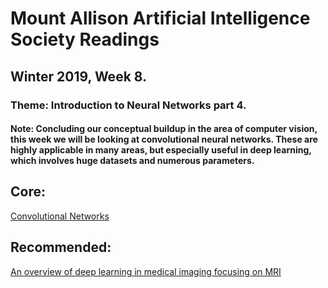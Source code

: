 # Mount Allison Artificial Intelligence Society Readings
## Winter 2019, Week 8.

### Theme: Introduction to Neural Networks part 4.

#### Note: Concluding our conceptual buildup in the area of computer vision, this week we will be looking at convolutional neural networks. These are highly applicable in many areas, but especially useful in deep learning, which involves huge datasets and numerous parameters.

## Core:
[Convolutional Networks](https://cs231n.github.io/convolutional-networks/)

## Recommended:
[An overview of deep learning in medical imaging focusing on MRI](https://arxiv.org/pdf/1811.10052.pdf)
